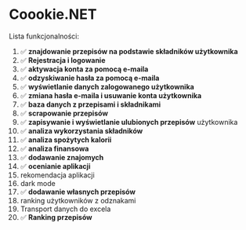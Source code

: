 ﻿# Coookie.NET
Lista funkcjonalności:
1. ✅ **znajdowanie przepisów na podstawie składników
użytkownika**
2. ✅ **Rejestracja i logowanie**
3. ✅ **aktywacja konta za pomocą e-maila**
4. ✅ **odzyskiwanie hasła za pomocą e-maila**
5. ✅ **wyświetlanie danych zalogowanego użytkownika**
6. ✅ **zmiana hasła e-maila i usuwanie konta użytkownika**
7. ✅ **baza danych z przepisami i składnikami**
8. ✅ **scrapowanie przepisów**
9. ✅ **zapisywanie i wyświetlanie ulubionych przepisów**
użytkownika
10. ✅ **analiza wykorzystania składników**
11. ✅ **analiza spożytych kalorii**
12. ✅ **analiza finansowa**
13. ✅ **dodawanie znajomych**
14. ✅ **ocenianie aplikacji**
15. rekomendacja aplikacji
16. dark mode
17. ✅ **dodawanie własnych przepisów**
18. ranking użytkowników z odznakami
19. Transport danych do excela
20. ✅ **Ranking przepisów**
